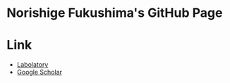 # Norishige Fukushima's GitHub Page

# Link
* [Labolatory](https://fukushima.web.nitech.ac.jp/en/)
* [Google Scholar](https://scholar.google.co.jp/citations?user=YjEX6_kAAAAJ&hl=ja)
